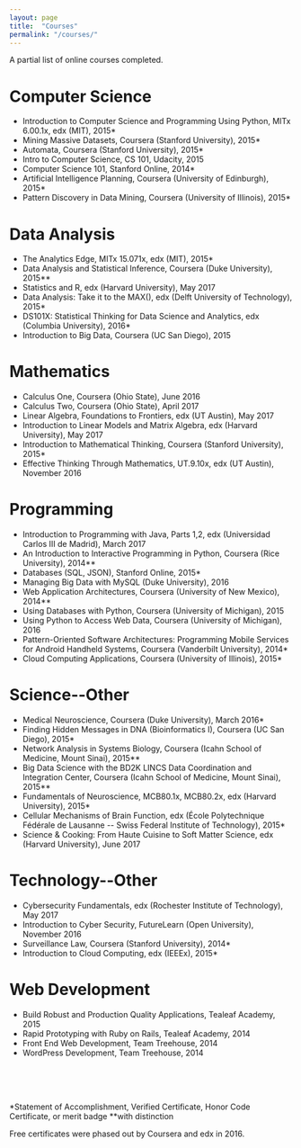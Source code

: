 ```yaml
---
layout: page
title:  "Courses"
permalink: "/courses/"
---
```


A partial list of online courses completed.

# Computer Science

* Introduction to Computer Science and Programming Using Python, MITx 6.00.1x, edx (MIT), 2015*
* Mining Massive Datasets, Coursera (Stanford University), 2015*
* Automata, Coursera (Stanford University), 2015*
* Intro to Computer Science, CS 101, Udacity, 2015
* Computer Science 101, Stanford Online, 2014*
* Artificial Intelligence Planning, Coursera (University of Edinburgh), 2015*
* Pattern Discovery in Data Mining, Coursera (University of Illinois), 2015*

# Data Analysis

* The Analytics Edge, MITx 15.071x, edx (MIT), 2015*
* Data Analysis and Statistical Inference, Coursera (Duke University), 2015**
* Statistics and R, edx (Harvard University), May 2017
* Data Analysis: Take it to the MAX(), edx (Delft University of Technology), 2015*
* DS101X: Statistical Thinking for Data Science and Analytics, edx (Columbia University), 2016*
* Introduction to Big Data, Coursera (UC San Diego), 2015


# Mathematics

* Calculus One, Coursera (Ohio State), June 2016
* Calculus Two, Coursera (Ohio State), April 2017
* Linear Algebra, Foundations to Frontiers, edx (UT Austin), May 2017
* Introduction to Linear Models and Matrix Algebra, edx (Harvard University), May 2017
* Introduction to Mathematical Thinking, Coursera (Stanford University), 2015*
* Effective Thinking Through Mathematics, UT.9.10x, edx (UT Austin), November 2016

# Programming

* Introduction to Programming with Java, Parts 1,2, edx (Universidad Carlos III de Madrid), March 2017
* An Introduction to Interactive Programming in Python, Coursera (Rice University), 2014**
* Databases (SQL, JSON), Stanford Online, 2015*
* Managing Big Data with MySQL (Duke University), 2016
* Web Application Architectures, Coursera (University of New Mexico), 2014**
* Using Databases with Python, Coursera (University of Michigan), 2015
* Using Python to Access Web Data, Coursera (University of Michigan), 2016
* Pattern-Oriented Software Architectures: Programming Mobile Services for Android Handheld Systems, Coursera (Vanderbilt University), 2014*
* Cloud Computing Applications, Coursera (University of Illinois), 2015*

# Science--Other

* Medical Neuroscience, Coursera (Duke University), March 2016*
* Finding Hidden Messages in DNA (Bioinformatics I), Coursera (UC San Diego), 2015*
* Network Analysis in Systems Biology, Coursera (Icahn School of Medicine, Mount Sinai), 2015**
* Big Data Science with the BD2K LINCS Data Coordination and Integration Center, Coursera (Icahn School of Medicine, Mount Sinai), 2015**
* Fundamentals of Neuroscience, MCB80.1x, MCB80.2x, edx (Harvard University), 2015*
* Cellular Mechanisms of Brain Function, edx (École Polytechnique Fédérale de Lausanne -- Swiss Federal Institute of Technology), 2015*
* Science & Cooking: From Haute Cuisine to Soft Matter Science, edx (Harvard University), June 2017

# Technology--Other

* Cybersecurity Fundamentals, edx (Rochester Institute of Technology), May 2017
* Introduction to Cyber Security, FutureLearn (Open University), November 2016
* Surveillance Law, Coursera (Stanford University), 2014*
* Introduction to Cloud Computing, edx (IEEEx), 2015*

# Web Development

* Build Robust and Production Quality Applications, Tealeaf Academy, 2015
* Rapid Prototyping with Ruby on Rails, Tealeaf Academy, 2014
* Front End Web Development, Team Treehouse, 2014
* WordPress Development, Team Treehouse, 2014

<br/>
<br/>
<br/>

*Statement of Accomplishment, Verified Certificate, Honor Code Certificate, or merit badge
**with distinction

Free certificates were phased out by Coursera and edx in 2016.